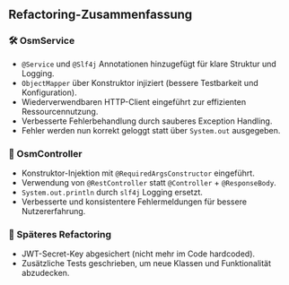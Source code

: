 ## Refactoring-Zusammenfassung

### 🛠️ OsmService
- `@Service` und `@Slf4j` Annotationen hinzugefügt für klare Struktur und Logging.
- `ObjectMapper` über Konstruktor injiziert (bessere Testbarkeit und Konfiguration).
- Wiederverwendbaren HTTP-Client eingeführt zur effizienten Ressourcennutzung.
- Verbesserte Fehlerbehandlung durch sauberes Exception Handling.
- Fehler werden nun korrekt geloggt statt über `System.out` ausgegeben.

### 🧩 OsmController
- Konstruktor-Injektion mit `@RequiredArgsConstructor` eingeführt.
- Verwendung von `@RestController` statt `@Controller` + `@ResponseBody`.
- `System.out.println` durch `slf4j` Logging ersetzt.
- Verbesserte und konsistentere Fehlermeldungen für bessere Nutzererfahrung.

### 🔐 Späteres Refactoring
- JWT-Secret-Key abgesichert (nicht mehr im Code hardcoded).
- Zusätzliche Tests geschrieben, um neue Klassen und Funktionalität abzudecken.

